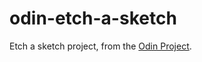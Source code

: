 # odin-etch-a-sketch
Etch a sketch project, from the [Odin Project](https://www.theodinproject.com/lessons/foundations-etch-a-sketch).
